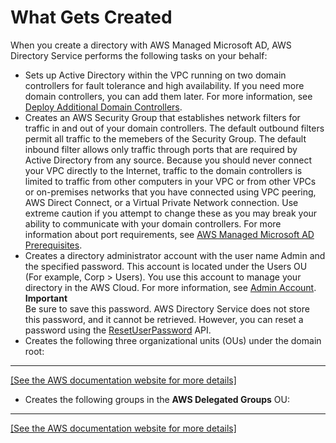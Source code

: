 # What Gets Created<a name="ms_ad_getting_started_what_gets_created"></a>

When you create a directory with AWS Managed Microsoft AD, AWS Directory Service performs the following tasks on your behalf:
+ Sets up Active Directory within the VPC running on two domain controllers for fault tolerance and high availability\. If you need more domain controllers, you can add them later\. For more information, see [Deploy Additional Domain Controllers](ms_ad_deploy_additional_dcs.md)\.
+ Creates an AWS Security Group that establishes network filters for traffic in and out of your domain controllers\. The default outbound filters permit all traffic to the memebers of the Security Group\. The default inbound filter allows only traffic through ports that are required by Active Directory from any source\. Because you should never connect your VPC directly to the Internet, traffic to the domain controllers is limited to traffic from other computers in your VPC or from other VPCs or on\-premises networks that you have connected using VPC peering, AWS Direct Connect, or a Virtual Private Network connection\. Use extreme caution if you attempt to change these as you may break your ability to communicate with your domain controllers\. For more information about port requirements, see [AWS Managed Microsoft AD Prerequisites](ms_ad_getting_started_prereqs.md)\.
+ Creates a directory administrator account with the user name Admin and the specified password\. This account is located under the Users OU \(For example, Corp > Users\)\. You use this account to manage your directory in the AWS Cloud\. For more information, see [Admin Account](ms_ad_getting_started_admin_account.md)\.
**Important**  
Be sure to save this password\. AWS Directory Service does not store this password, and it cannot be retrieved\. However, you can reset a password using the [ResetUserPassword](https://docs.aws.amazon.com/directoryservice/latest/devguide/API_ResetUserPassword.html) API\.
+ Creates the following three organizational units \(OUs\) under the domain root:  
****    
[\[See the AWS documentation website for more details\]](http://docs.aws.amazon.com/directoryservice/latest/admin-guide/ms_ad_getting_started_what_gets_created.html)
+ Creates the following groups in the **AWS Delegated Groups** OU:  
****    
[\[See the AWS documentation website for more details\]](http://docs.aws.amazon.com/directoryservice/latest/admin-guide/ms_ad_getting_started_what_gets_created.html)
